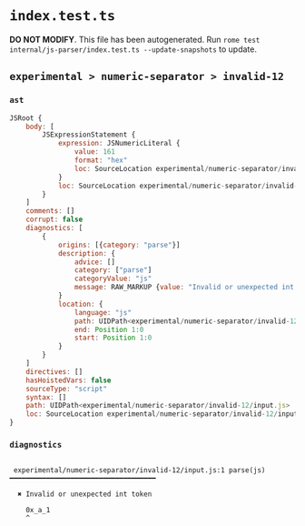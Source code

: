 # `index.test.ts`

**DO NOT MODIFY**. This file has been autogenerated. Run `rome test internal/js-parser/index.test.ts --update-snapshots` to update.

## `experimental > numeric-separator > invalid-12`

### `ast`

```javascript
JSRoot {
	body: [
		JSExpressionStatement {
			expression: JSNumericLiteral {
				value: 161
				format: "hex"
				loc: SourceLocation experimental/numeric-separator/invalid-12/input.js 1:0-1:6
			}
			loc: SourceLocation experimental/numeric-separator/invalid-12/input.js 1:0-1:6
		}
	]
	comments: []
	corrupt: false
	diagnostics: [
		{
			origins: [{category: "parse"}]
			description: {
				advice: []
				category: ["parse"]
				categoryValue: "js"
				message: RAW_MARKUP {value: "Invalid or unexpected int token"}
			}
			location: {
				language: "js"
				path: UIDPath<experimental/numeric-separator/invalid-12/input.js>
				end: Position 1:0
				start: Position 1:0
			}
		}
	]
	directives: []
	hasHoistedVars: false
	sourceType: "script"
	syntax: []
	path: UIDPath<experimental/numeric-separator/invalid-12/input.js>
	loc: SourceLocation experimental/numeric-separator/invalid-12/input.js 1:0-2:0
}
```

### `diagnostics`

```

 experimental/numeric-separator/invalid-12/input.js:1 parse(js) ━━━━━━━━━━━━━━━━━━━━━━━━━━━━━━━━━━━━

  ✖ Invalid or unexpected int token

    0x_a_1
    ^


```
